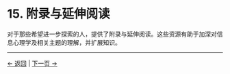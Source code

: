 # 15. 附录与延伸阅读

对于那些希望进一步探索的人，提供了附录与延伸阅读。这些资源有助于加深对信息心理学及相关主题的理解，并扩展知识。

---
<div class="navigation-links">
<a href="../14_伦理的深入探讨/" class="nav-link prev-link">← 返回</a> | <a href="../16_信息心理主义与人工智能/" class="nav-link next-link">下一页 →</a>
</div>
